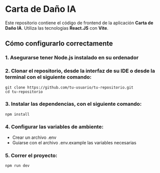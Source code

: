 # Carta de Daño IA

Este repositorio contiene el código de frontend de la aplicación **Carta de Daño IA**. Utiliza las tecnologias **React.JS** con **Vite**.

## Cómo configurarlo correctamente

### 1. Asegurarse tener Node.js instalado en su ordenador

### 2. Clonar el repositorio, desde la interfaz de su IDE o desde la terminal con el siguiente comando:  
```
git clone https://github.com/tu-usuario/tu-repositorio.git
cd tu-repositorio
```

### 3. Instalar las dependencias, con el siguiente comando:
```
npm install
```

### 4. Configurar las variables de ambiente:
 - Crear un archivo .env
 - Guiarse con el archivo .env.example las variables necesarias

### 5. Correr el proyecto:
```
npm run dev
```